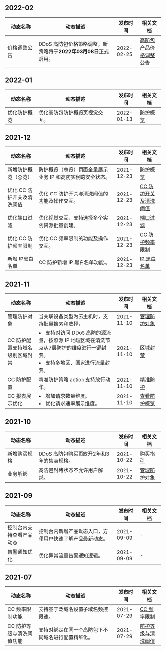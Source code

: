 
## 2022-02
<table>
<thead>
<tr>
<th width="20%">动态名称</th>
<th width="50%">动态描述</th>
<th width="15%">发布时间</th>
<th width="15%">相关文档</th>
</tr>
</thead>
<tbody>
<tr>
<td>价格调整公告	</td>
<td>DDoS 高防包价格策略调整，新策略将于<strong>2022年03月08日</strong>正式启用。</td>
<td> 2022-02-25	</td>
<td>
<a href="https://cloud.tencent.com/document/product/1021/70386">高防包产品价格调整公告 </a>
</td>
</tr>
</tbody></table>


## 2022-01
<table>
<thead>
<tr>
<th width="20%">动态名称</th>
<th width="50%">动态描述</th>
<th width="15%">发布时间</th>
<th width="15%">相关文档</th>
</tr>
</thead>
<tbody>
<tr>
<td>优化防护概览</td>
<td>优化高防包防护概览页视觉交互。</td>
<td> 2022-01-13</td>
<td>
<a href="https://cloud.tencent.com/document/product/1021/67764">防护概览 </a>
</td>
</tr>
</tbody></table>



## 2021-12
<table>
<thead>
<tr>
<th width="20%">动态名称</th>
<th width="50%">动态描述</th>
<th width="15%">发布时间</th>
<th width="15%">相关文档</th>
</tr>
</thead>
<tbody>
<tr>
<td>新增防护概览（总览）</td>
<td>防护概览（总览）页面全量展示业务 IP 和高防实例的安全状态。	</td>
<td> 2021-12-23</td>
<td>
<a href="https://cloud.tencent.com/document/product/1021/67764">防护概览</a>
</td>
</tr>
<tr>
<td>优化 CC 防护开关及清洗阈值	</td>
<td>优化 CC 防护开关与清洗阈值的功能及操作交互。</td>
<td> 2021-12-23</td>
<td>
<a href="https://cloud.tencent.com/document/product/1021/43921">CC 防护开关及清洗阈值</a>
</td>
</tr>
<tr>
<td>优化端口过滤</td>
<td>优化视觉交互，支持选择多个实例资源批量创建。</td>
<td> 2021-12-23</td>
<td>
<a href="https://cloud.tencent.com/document/product/1021/60503">端口过滤</a>
</td>
</tr>
<tr>
<td>优化 CC 防护频率限制</td>
<td>优化 CC 频率限制的功能及操作交互。</td>
<td> 2021-12-23</td>
<td>
<a href="https://cloud.tencent.com/document/product/1021/43925">CC 防护频率限制</a>
</td>
</tr>
<tr>
<td>新增 IP黑白名单	</td>
<td>CC 防护新增 IP 黑白名单功能.。</td>
<td> 2021-12-23</td>
<td>
<a href="https://cloud.tencent.com/document/product/1021/67820">IP 黑白名单</a>
</td>
</tr>
</tbody></table>




## 2021-11
<table>
<thead>
<tr>
<th width="20%">动态名称</th>
<th width="50%">动态描述</th>
<th width="15%">发布时间</th>
<th width="15%">相关文档</th>
</tr>
</thead>
<tbody>
<tr>
<td>管理防护对象</td>
<td>当关联设备类型为云主机时，支持批量搜索和选择。</td>
<td> 2021-11-10</td>
<td>
<a href="https://cloud.tencent.com/document/product/1021/43906">管理防护对象</a>
</td>
</tr>
<tr>
<td>CC 防护配置支持域名级别区域封禁</td>
<td><li>支持对访问 DDoS 高防的源流量，按照源 IP 地理区域在清洗节点从7层防护的维度进行一键封禁。</li><li>支持多地区、国家进行流量封禁。</li></td>
<td> 2021-11-10</td>
<td>
<a href="https://cloud.tencent.com/document/product/1021/63947">区域封禁</a>
</td>
</tr>
<tr>
<td>CC 防护配置</td>
<td>精准防护策略 action 支持放行动作。</td>
<td> 2021-11-10</td>
<td>
<a href="https://cloud.tencent.com/document/product/1021/43924">精准防护</a>
</td>
</tr>
<tr>
<td>CC 报表展示优化</td>
<td><li>增加请求数量维度。</li><li>优化请求速率展示维度。</li></td>
<td> 2021-11-10</td>
<td>
<a href="https://cloud.tencent.com/document/product/1021/43902">查看防护概览</a>
</td>
</tr>
</tbody></table>



## 2021-10
<table>
<thead>
<tr>
<th width="20%">动态名称</th>
<th width="50%">动态描述</th>
<th width="15%">发布时间</th>
<th width="15%">相关文档</th>
</tr>
</thead>
<tbody>
<tr>
<td>新增购买规格</td>
<td>DDoS 高防包购买页放开2年和3年的售卖规格。</td>
<td> 2021-10-22</td>
<td>
<a href="https://cloud.tencent.com/document/product/1021/43894">购买指引 </a>
</td>
</tr>
<tr>
<td>业务解绑</td>
<td>高防包封堵状态不允许用户解绑。</td>
<td> 2021-10-22</td>
<td>
<a href="https://cloud.tencent.com/document/product/1021/43906">管理防护对象 </a>
</td>
</tr>
</tbody></table>


## 2021-09
<table>
<thead>
<tr>
<th width="20%">动态名称</th>
<th width="50%">动态描述</th>
<th width="15%">发布时间</th>
<th width="15%">相关文档</th>
</tr>
</thead>
<tbody>
<tr>
<td>控制台内支持查看产品动态</td>
<td>控制台内新增产品动态入口，方便用户快速了解产品最新动态。</td>
<td> 2021-09-09</td>
<td>-</td>
</tr>
<tr>
<td>告警通知优化</td>
<td>优化异常流量告警通知逻辑。</td>
<td> 2021-09-09</td>
<td>-</td>
</tr>
</tbody></table>

## 2021-07
<table>
<thead>
<tr>
<th width="20%">动态名称</th>
<th width="50%">动态描述</th>
<th width="15%">发布时间</th>
<th width="15%">相关文档</th>
</tr>
</thead>
<tbody>
<tr>
<td>CC 频率限制功能</td>
<td>支持基于泛域名设置子域名频控限速。</td>
<td> 2021-07-29</td>
<td><a href="https://cloud.tencent.com/document/product/1021/43925">CC 频率限制 </a>
</tr>
<tr>
<td>CC 防护等级与清洗阈值功能</td>
<td>支持对绑定在同一个高防包下不同域名进行配置精细化。</td>
<td> 2021-07-29</td>
<td><a href="https://cloud.tencent.com/document/product/1021/43921">防护等级与清洗阈值 </a>
</tr>
</tbody></table>

